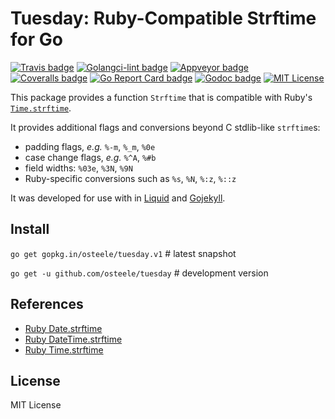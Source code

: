 # Tuesday: Ruby-Compatible Strftime for Go

 [![Travis badge][travis-svg]][travis-url]
 [![Golangci-lint badge][golangci-lint-svg]][golangci-lint-url]
 [![Appveyor badge][appveyor-svg]][appveyor-url]
 [![Coveralls badge][coveralls-svg]][coveralls-url]
 [![Go Report Card badge][go-report-card-svg]][go-report-card-url]
 [![Godoc badge][godoc-svg]][godoc-url]
 [![MIT License][license-svg]][license-url]

This package provides a function `Strftime` that is compatible with Ruby's [`Time.strftime`](https://ruby-doc.org/core-2.4.1/Time.html#method-i-strftime).

It provides additional flags and conversions beyond C stdlib-like `strftime`s:

* padding flags, *e.g.* `%-m`, `%_m`, `%0e`
* case change flags, *e.g.* `%^A`, `%#b`
* field widths: `%03e`, `%3N`, `%9N`
* Ruby-specific conversions such as `%s`, `%N`, `%:z`, `%::z`

It was developed for use with in [Liquid](https://github.com/osteele/liquid) and [Gojekyll](https://github.com/osteele/gojekyll).

## Install

`go get gopkg.in/osteele/tuesday.v1` # latest snapshot

`go get -u github.com/osteele/tuesday` # development version

## References

* [Ruby Date.strftime](https://ruby-doc.org/stdlib-2.4.1/libdoc/date/rdoc/Date.html#method-i-strftime)
* [Ruby DateTime.strftime](https://ruby-doc.org/stdlib-2.4.1/libdoc/date/rdoc/DateTime.html#method-i-strftime)
* [Ruby Time.strftime](https://ruby-doc.org/core-2.4.1/Time.html#method-i-strftime)

## License

MIT License

[coveralls-url]: https://coveralls.io/r/osteele/tuesday?branch=master
[coveralls-svg]: https://img.shields.io/coveralls/osteele/tuesday.svg?branch=master

[godoc-url]: https://godoc.org/github.com/osteele/tuesday
[godoc-svg]: https://godoc.org/github.com/osteele/tuesday?status.svg

[golangci-lint-url]: https://github.com/osteele/tuesday/actions?query=workflow%3Agolangci-lint
[golangci-lint-svg]: https://github.com/osteele/tuesday/actions/workflows/golangci-lint.yml/badge.svg

[license-url]: https://github.com/osteele/tuesday/blob/master/LICENSE
[license-svg]: https://img.shields.io/badge/license-MIT-blue.svg

[go-report-card-url]: https://goreportcard.com/report/github.com/osteele/tuesday
[go-report-card-svg]: https://goreportcard.com/badge/github.com/osteele/tuesday

[travis-url]: https://travis-ci.org/osteele/tuesday
[travis-svg]: https://img.shields.io/travis/osteele/tuesday.svg?branch=master

[appveyor-url]: https://ci.appveyor.com/project/osteele/tuesday
[appveyor-svg]: https://ci.appveyor.com/api/projects/status/y9cyh4e30yjxshtm?svg=true
